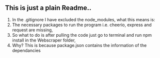 ## This is just a plain Readme..

1. In the .gitignore I have excluded the node_modules, what this means is:
2. The necessary packages to run the program i.e. cheerio, express and request are missing,
3. So what to do is after pulling the code just go to terminal and run npm install in the Webscraper folder,
4. Why? This is because package.json contains the information of the dependancies
